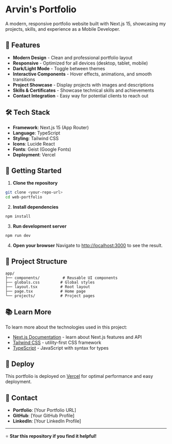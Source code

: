 # Arvin's Portfolio

A modern, responsive portfolio website built with Next.js 15, showcasing my projects, skills, and experience as a Mobile Developer.

## 🚀 Features

- **Modern Design** - Clean and professional portfolio layout
- **Responsive** - Optimized for all devices (desktop, tablet, mobile)
- **Dark/Light Mode** - Toggle between themes
- **Interactive Components** - Hover effects, animations, and smooth transitions
- **Project Showcase** - Display projects with images and descriptions
- **Skills & Certificates** - Showcase technical skills and achievements
- **Contact Integration** - Easy way for potential clients to reach out

## 🛠️ Tech Stack

- **Framework**: Next.js 15 (App Router)
- **Language**: TypeScript
- **Styling**: Tailwind CSS
- **Icons**: Lucide React
- **Fonts**: Geist (Google Fonts)
- **Deployment**: Vercel

## 🚀 Getting Started

1. **Clone the repository**
```bash
git clone <your-repo-url>
cd web-portfolio
```

2. **Install dependencies**
```bash
npm install
```

3. **Run development server**
```bash
npm run dev
```

4. **Open your browser**
Navigate to [http://localhost:3000](http://localhost:3000) to see the result.

## 📁 Project Structure

```
app/
├── components/          # Reusable UI components
├── globals.css         # Global styles
├── layout.tsx          # Root layout
├── page.tsx            # Home page
└── projects/           # Project pages
```

## 📚 Learn More

To learn more about the technologies used in this project:

- [Next.js Documentation](https://nextjs.org/docs) - learn about Next.js features and API
- [Tailwind CSS](https://tailwindcss.com/docs) - utility-first CSS framework
- [TypeScript](https://www.typescriptlang.org/docs) - JavaScript with syntax for types

## 🚀 Deploy

This portfolio is deployed on [Vercel](https://vercel.com) for optimal performance and easy deployment.

## 📧 Contact

- **Portfolio**: [Your Portfolio URL]
- **GitHub**: [Your GitHub Profile]
- **LinkedIn**: [Your LinkedIn Profile]

---

⭐ **Star this repository if you find it helpful!**
